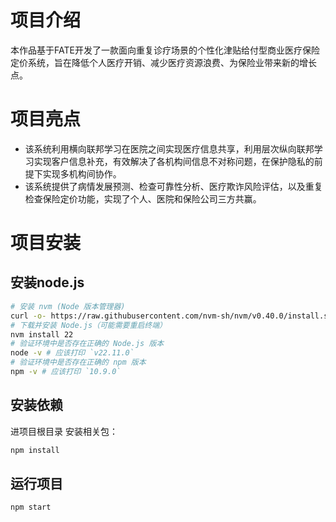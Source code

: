 # 项目介绍

本作品基于FATE开发了一款面向重复诊疗场景的个性化津贴给付型商业医疗保险定价系统，旨在降低个人医疗开销、减少医疗资源浪费、为保险业带来新的增长点。

# 项目亮点
- 该系统利用横向联邦学习在医院之间实现医疗信息共享，利用层次纵向联邦学习实现客户信息补充，有效解决了各机构间信息不对称问题，在保护隐私的前提下实现多机构间协作。
- 该系统提供了病情发展预测、检查可靠性分析、医疗欺诈风险评估，以及重复检查保险定价功能，实现了个人、医院和保险公司三方共赢。

# 项目安装

## 安装node.js
```bash
# 安装 nvm (Node 版本管理器)
curl -o- https://raw.githubusercontent.com/nvm-sh/nvm/v0.40.0/install.sh | bash
# 下载并安装 Node.js（可能需要重启终端）
nvm install 22
# 验证环境中是否存在正确的 Node.js 版本
node -v # 应该打印 `v22.11.0`
# 验证环境中是否存在正确的 npm 版本
npm -v # 应该打印 `10.9.0`
```

## 安装依赖
进项目根目录
安装相关包：
```bash
npm install
```

## 运行项目
```bash
npm start
```
